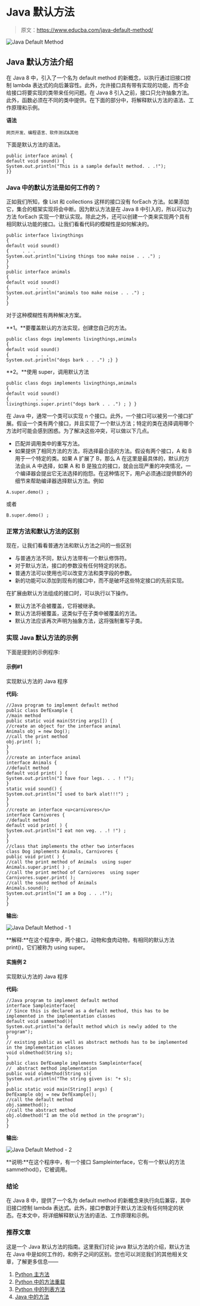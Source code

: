 # Java 默认方法

> 原文：<https://www.educba.com/java-default-method/>

![Java Default Method](img/f6a5a645499c0457459035935d34284d.png)



## Java 默认方法介绍

在 Java 8 中，引入了一个名为 default method 的新概念，以执行通过旧接口控制 lambda 表达式的向后兼容性。此外，允许接口具有带有实现的功能，而不会给接口将要实现的类带来任何问题。在 Java 8 引入之前，接口只允许抽象方法。此外，函数必须在不同的类中提供。在下面的部分中，将解释默认方法的语法、工作原理和示例。

**语法**

<small>网页开发、编程语言、软件测试&其他</small>

下面是默认方法的语法。

```
public interface animal {
default void sound() {
System.out.println("This is a sample default method. . .!");
}}
```

### Java 中的默认方法是如何工作的？

正如我们所知，像 List 和 collections 这样的接口没有 forEach 方法。如果添加它，集合的框架实现将会中断。因为默认方法是在 Java 8 中引入的，所以可以为方法 forEach 实现一个默认实现。除此之外，还可以创建一个类来实现两个具有相同默认功能的接口。让我们看看代码的模糊性是如何解决的。

```
public interface livingthings
{
default void sound()
{     . . .
System.out.println("Living things too make noise . . .") ;
}
}
public interface animals
{
default void sound()
{          . . .
System.out.println("animals too make noise . . .") ;
}
}
```

对于这种模糊性有两种解决方案。

**1。**要覆盖默认的方法实现，创建您自己的方法。

```
public class dogs implements livingthings,animals
{
default void sound()
{          . . .
System.out.println("dogs bark . . .") ;} }
```

**2。**使用 super，调用默认方法

```
public class dogs implements livingthings,animals
{
default void sound()
{          . . .
livingthings.super.print("dogs bark . . .") ; } }
```

在 Java 中，通常一个类可以实现 n 个接口。此外，一个接口可以被另一个接口扩展。假设一个类有两个接口，并且实现了一个默认方法；特定的类在选择调用哪个方法时可能会感到困惑。为了解决这些冲突，可以做以下几点。

*   匹配并调用类中的重写方法。
*   如果提供了相同方法的方法，将选择最合适的方法。假设有两个接口，A 和 B 用于一个特定的类。如果 A 扩展了 B，那么 A 在这里是最具体的，默认的方法会从 A 中选择，如果 A 和 B 是独立的接口，就会出现严重的冲突情况，一个编译器会提出它无法选择的抱怨。在这种情况下，用户必须通过提供额外的细节来帮助编译器选择默认方法。例如

```
A.super.demo() ;
```

或者

```
B.super.demo() ;
```

### 正常方法和默认方法的区别

现在，让我们看看普通方法和默认方法之间的一些区别

*   与普通方法不同，默认方法带有一个默认修饰符。
*   对于默认方法，接口的参数没有任何特定的状态。
*   普通方法可以使用也可以改变方法和类字段的参数。
*   新的功能可以添加到现有的接口中，而不是破坏这些特定接口的先前实现。

在扩展由默认方法组成的接口时，可以执行以下操作。

*   默认方法不会被覆盖，它将被继承。
*   默认方法将被覆盖，这类似于在子类中被覆盖的方法。
*   默认方法应该再次声明为抽象方法，这将强制重写子类。

### 实现 Java 默认方法的示例

下面是提到的示例程序:

#### 示例#1

实现默认方法的 Java 程序

**代码:**

```
//Java program to implement default method
public class DefExample {
//main method
public static void main(String args[]) {
//create an object for the interface animal
Animals obj = new Dog();
//call the print method
obj.print( );
}
}
//create an interface animal
interface Animals {
//default method
default void print( ) {
System.out.println("I have four legs. . . ! !");
}
static void sound() {
System.out.println("I used to bark alot!!!") ;
}
}
//create an interface <u>carnivores</u>
interface Carnivores {
//default method
default void print( ) {
System.out.println("I eat non veg. . .! !") ;
}
}
//class that implements the other two interfaces
class Dog implements Animals, Carnivores {
public void print( ) {
//call the print method of Animals  using super
Animals.super.print( ) ;
//call the print method of Carnivores  using super
Carnivores.super.print( );
//call the sound method of Animals
Animals.sound();
System.out.println("I am a Dog . . .!");
}
}
```

**输出:**

![Java Default Method - 1](img/d7df3a29c138223b709916c379139a74.png)



**解释:**在这个程序中，两个接口，动物和食肉动物，有相同的默认方法 print()，它们被称为 using super。

#### 实施例 2

实现默认方法的 Java 程序

**代码:**

```
//Java program to implement default method
interface Sampleinterface{
// Since this is declared as a default method, this has to be implemented in the implementation classes
default void sammethod(){
System.out.println("a default method which is newly added to the program");
}
// existing public as well as abstract methods has to be implemented in the implementation classes
void oldmethod(String s);
}
public class DefExample implements Sampleinterface{
//  abstract method implementation
public void oldmethod(String s){
System.out.println("The string given is: "+ s);
}
public static void main(String[] args) {
DefExample obj = new DefExample();
//call the default method
obj.sammethod();
//call the abstract method
obj.oldmethod("I am the old method in the program");
}
}
```

**输出:**

![Java Default Method - 2](img/b4220216cf83ac42f7a95d2850c78d85.png)



**说明:**在这个程序中，有一个接口 Sampleinterface，它有一个默认的方法 sammethod()，它被调用。

### 结论

在 Java 8 中，提供了一个名为 default method 的新概念来执行向后兼容，其中旧接口控制 lambda 表达式。此外，接口参数对于默认方法没有任何特定的状态。在本文中，将详细解释默认方法的语法、工作原理和示例。

### 推荐文章

这是一个 Java 默认方法的指南。这里我们讨论 java 默认方法的介绍，默认方法在 Java 中是如何工作的，和例子之间的区别。您也可以浏览我们的其他相关文章，了解更多信息——

1.  [Python 主方法](https://www.educba.com/python-main-method/)
2.  [Python 中的方法重载](https://www.educba.com/method-overloading-in-python/)
3.  [Python 中的列表方法](https://www.educba.com/list-method-in-python/)
4.  [Java 中的方法](https://www.educba.com/methods-in-java/)





